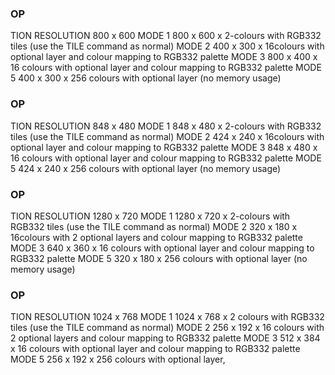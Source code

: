 

### OP

TION RESOLUTION 800 x 600 MODE 1 800 x 600 x 2-colours with RGB332 tiles (use the TILE command as normal) MODE 2 400 x 300 x 16colours with optional layer and colour mapping to RGB332 palette MODE 3 800 x 400 x 16 colours with optional layer and colour mapping to RGB332 palette MODE 5 400 x 300 x 256 colours with optional layer (no memory usage)

### OP

TION RESOLUTION 848 x 480 MODE 1 848 x 480 x 2-colours with RGB332 tiles (use the TILE command as normal) MODE 2 424 x 240 x 16colours with optional layer and colour mapping to RGB332 palette MODE 3 848 x 480 x 16 colours with optional layer and colour mapping to RGB332 palette MODE 5 424 x 240 x 256 colours with optional layer (no memory usage)

### OP

TION RESOLUTION 1280 x 720 MODE 1 1280 x 720 x 2-colours with RGB332 tiles (use the TILE command as normal) MODE 2 320 x 180 x 16colours with 2 optional layers and colour mapping to RGB332 palette MODE 3 640 x 360 x 16 colours with optional layer and colour mapping to RGB332 palette MODE 5 320 x 180 x 256 colours with optional layer (no memory usage)

### OP

TION RESOLUTION 1024 x 768 MODE 1 1024 x 768 x 2 colours with RGB332 tiles (use the TILE command as normal) MODE 2 256 x 192 x 16 colours with 2 optional layers and colour mapping to RGB332 palette MODE 3 512 x 384 x 16 colours with optional layer and colour mapping to RGB332 palette MODE 5 256 x 192 x 256 colours with optional layer,